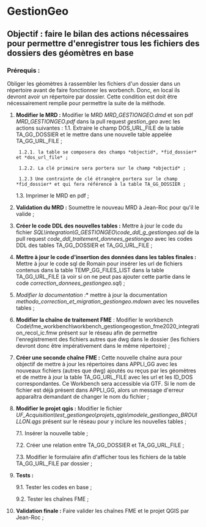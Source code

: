 # GestionGeo

## Objectif : faire le bilan des actions nécessaires pour permettre d'enregistrer tous les fichiers des dossiers des géomètres en base

### Prérequis : 

Obliger les géomètres à rassembler les fichiers d'un dossier dans un répertoire avant de faire fonctionner les worbench. Donc, en local ils devront avoir un répertoire par dossier. Cette condition est doit être nécessairement remplie pour permettre la suite de la méthode.

1. **Modifier le MRD :** Modifier le MRD *MRD_GESTIONGEO.dmd* et son pdf *MRD_GESTIONGEO.pdf* dans la pull request *gestion_geo* avec les actions suivantes :
	1.1. Extraire le champ DOS_URL_FILE de la table TA_GG_DOSSIER et le mettre dans une nouvelle table appelée TA_GG_URL_FILE ;

		1.2.1. la table se composera des champs *objectid*, *fid_dossier* et *dos_url_file* ;
		
		1.2.2. La clé primaire sera portera sur le champ *objectid* ;
		
		1.2.3 Une contrainte de clé étrangère portera sur le champ *fid_dossier* et qui fera référence à la table TA_GG_DOSSIER ;

	1.3. Imprimer le MRD en pdf ;

2. **Validation du MRD :** Soumettre le nouveau MRD à Jean-Roc pour qu'il le valide ;

3. **Créer le code DDL des nouvelles tables :** Mettre à jour le code du fichier *SQL\integration\G_GESTIONGEO\code_ddl_g_gestiongeo.sql* de la pull request *code_ddl_traitement_donnees_gestiongeo* avec les codes DDL des tables TA_GG_DOSSIER et TA_GG_URL_FILE ;

4. **Mettre à jour le code d'insertion des données dans les tables finales :** Mettre à jour le code sql de Romain pour insérer les url de fichiers contenus dans la table TEMP_GG_FILES_LIST dans la table TA_GG_URL_FILE (à voir si on ne peut pas ajouter cette partie dans le code *correction_donnees_gestiongeo.sql*) ;

5. *Modifier la documentation :** mettre à jour la documentation *methodo_correction_et_migration_gestiongeo.mdown* avec les nouvelles tables ;

6. **Modifier la chaîne de traitement FME** : Modifier le workbench Code\fme_workbench\workbench_gestiongeogestion_fme2020_integration_recol_ic.fmw présent sur le réseau afin de permettre l'enregistrement des fichiers autres que dwg dans le dossier (les fichiers devront donc être impérativement dans le même répertoire) ;

7. **Créer une seconde chaîne FME :** Cette nouvelle chaîne aura pour objectif de mettre à jour les répertoires dans APPLI_GG avec les nouveaux fichiers (autres que dwg) ajoutés ou reçus par les géomètres et de mettre à jour la table TA_GG_URL_FILE avec les url et les ID_DOS correspondantes. Ce Workbench sera accessible via GTF. Si le nom de fichier est déjà présent dans APPLI_GG, alors un message d'erreur apparaîtra demandant de changer le nom du fichier ;

8. **Modifier le projet qgis :** Modifier le fichier *UF_Acquisition\test_gestiongeo\projets_qgis\modele_gestiongeo_BROUILLON.qgs* présent sur le réseau pour y inclure les nouvelles tables ;

	7.1. Insérer la nouvelle table ;

	7.2. Créer une relation entre TA_GG_DOSSIER et TA_GG_URL_FILE ;

	7.3. Modifier le formulaire afin d'afficher tous les fichiers de la table TA_GG_URL_FILE par dossier ;

9. **Tests :**
	
	9.1. Tester les codes en base ;

	9.2. Tester les chaînes FME ;

10. **Validation finale :** Faire valider les chaînes FME et le projet QGIS par Jean-Roc ;
